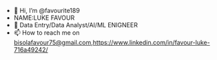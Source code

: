 - 👋 Hi, I’m @favourite189
-  NAME:LUKE FAVOUR
- 🌱 Data Entry/Data Analyst/AI/ML ENIGNEER
- 📫 How to reach me on bisolafavour75@gmail.com,https://www.linkedin.com/in/favour-luke-716a49242/
  


<!---
favourite189/favourite189 is a ✨ special ✨ repository because its `README.md` (this file) appears on your GitHub profile.
You can click the Preview link to take a look at your changes.
--->
